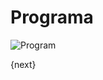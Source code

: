 # Programa

<img class="screenshot" alt="Program" src="{{docs_base_url}}/assets/img/education/setup/program.png">

{next}
